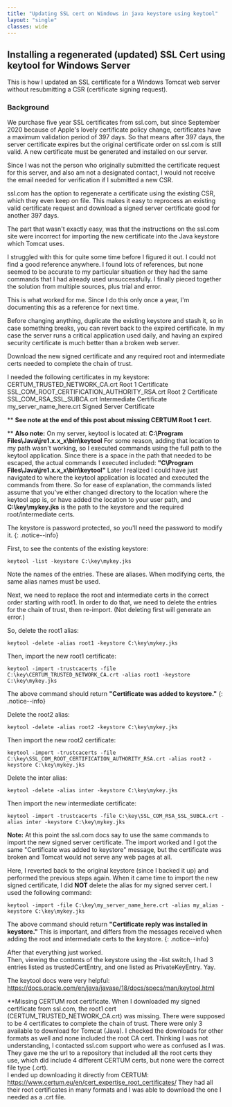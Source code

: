 ```yaml
---
title: "Updating SSL cert on Windows in java keystore using keytool"
layout: "single"
classes: wide
---
```



## **Installing a regenerated (updated) SSL Cert using keytool for Windows Server**

This is how I updated an SSL certificate for a Windows Tomcat web server without resubmitting a CSR (certificate signing request).

### **Background**

We purchase five year SSL certificates from ssl.com, but since September 2020 because of Apple's lovely certificate policy change, certificates have a maximum validation period of 397 days.  So that means after 397 days, the server certificate expires but the original certificate order on ssl.com is still valid. A new certificate must be generated and installed on our server.

Since I was not the person who originally submitted the certificate request for this server, and also am not a designated contact, I would not receive the email needed for verification if I submitted a new CSR.

ssl.com has the option to regenerate a certificate using the existing CSR, which they even keep on file.  This makes it easy to reprocess an existing valid certificate request and download a signed server certificate good for another 397 days.

The part that wasn't exactly easy, was that the instructions on the ssl.com site were incorrect for importing the new certificate into the Java keystore which Tomcat uses.   

I struggled with this for quite some time before I figured it out.  I could not find a good reference anywhere.  I found lots of references, but none seemed to be accurate to my particular situation or they had the same commands that I had already used unsuccessfully. I finally pieced together the solution from multiple sources, plus trial and error.

This is what worked for me.
Since I do this only once a year, I'm documenting this as a reference for next time.

Before changing anything, duplicate the existing keystore and stash it, so in case something breaks, you can revert back to the expired certificate.  In my case the server runs a critical application used daily, and having an expired security certificate is much better than a broken web server.

Download the new signed certificate and any required root and intermediate certs needed to complete the chain of trust.  

I needed the following certificates in my keystore:
CERTUM_TRUSTED_NETWORK_CA.crt	Root 1 Certificate
SSL_COM_ROOT_CERTIFICATION_AUTHORITY_RSA.crt	Root 2 Certificate
SSL_COM_RSA_SSL_SUBCA.crt	Intermediate Certificate
my_server_name_here.crt	Signed Server Certificate

** **See note at the end of this post about missing CERTUM Root 1 cert.**

** **Also note:**
On my server, keytool is located at:
**C:\Program Files\Java\jre1.x.x_x\bin\keytool**
For some reason, adding that location to my path wasn't working, so I executed commands using the full path to the keytool application. Since there is a space in the path that needed to be escaped, the actual commands I executed included:
**"C\Program Files\Java\jre1.x.x_x\bin\keytool"** 
Later I realized I could have just navigated to where the keytool application is located and executed the commands from there. So for ease of explanation, the commands listed assume that you've either changed directory to the location where the keytool app is, or have added the location to your user path, and **C:\key\mykey.jks** is the path to the keystore and the required root/intermediate certs.


The keystore is password protected, so you'll need the password to modify it.
{: .notice--info}

First, to see the contents of the existing keystore:

    keytool -list -keystore C:\key\mykey.jks

Note the names of the entries.  These are aliases.  When modifying certs, the same alias names must be used.

Next, we need to replace the root and intermediate certs in the correct order starting with root1. In order to do that, we need to delete the entries for the chain of trust, then re-import. (Not deleting first will generate an error.)

So, delete the root1 alias:

    keytool -delete -alias root1 -keystore C:\key\mykey.jks

Then, import the new root1 certificate:

    keytool -import -trustcacerts -file C:\key\CERTUM_TRUSTED_NETWORK_CA.crt -alias root1 -keystore C:\key\mykey.jks

The above command should return **"Certificate was added to keystore."**
{: .notice--info}

Delete the root2 alias:

    keytool -delete -alias root2 -keystore C:\key\mykey.jks

Then import the new root2 certificate:

    keytool -import -trustcacerts -file C:\key\SSL_COM_ROOT_CERTIFICATION_AUTHORITY_RSA.crt -alias root2 -keystore C:\key\mykey.jks
Delete the inter alias:

    keytool -delete -alias inter -keystore C:\key\mykey.jks

Then import the new intermediate certificate:

    keytool -import -trustcacerts -file C:\key\SSL_COM_RSA_SSL_SUBCA.crt -alias inter -keystore C:\key\mykey.jks

**Note:** At this point the ssl.com docs say to use the same commands to import the new signed server certificate. The import worked and I got the same "Certificate was added to keystore" message, but the certificate was broken and Tomcat would not serve any web pages at all.

Here, I reverted back to the original keystore (since I backed it up) and performed the previous steps again.  When it came time to import the new signed certificate, I did **NOT** delete the alias for my signed server cert. I used the following command:

    keytool -import -file C:\key\my_server_name_here.crt -alias my_alias -keystore C:\key\mykey.jks

The above command should return **"Certificate reply was installed in keystore."**  This is important, and differs from the messages received when adding the root and intermediate certs to the keystore.
    {: .notice--info}

After that everything just worked.  
Then, viewing the contents of the keystore using the -list switch, I had 3 entries listed as trustedCertEntry, and one listed as PrivateKeyEntry. Yay.

The keytool docs were very helpful:
https://docs.oracle.com/en/java/javase/18/docs/specs/man/keytool.html


**Missing CERTUM root certificate.
When I downloaded my signed certificate from ssl.com, the root1 cert (CERTUM_TRUSTED_NETWORK_CA.crt) was missing. There were supposed to be 4 certificates to complete the chain of trust. There were only 3 available to download for Tomcat (Java). I checked the downloads for other formats as well and none included the root CA cert.  Thinking I was not understanding, I contacted ssl.com support who were as confused as I was.  They gave me the url to a repository that included all the root certs they use, which did include 4 different CERTUM certs, but none were the correct file type (.crt).  
I ended up downloading it directly from CERTUM: https://www.certum.eu/en/cert_expertise_root_certificates/
They had all their root certificates in many formats and I was able to download the one I needed as a .crt file.
